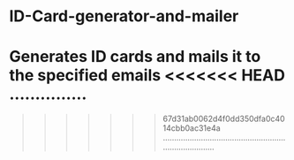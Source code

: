 # ID-Card-generator-and-mailer
Generates ID cards and mails it to the specified emails
<<<<<<< HEAD
...............
=======
>>>>>>> 67d31ab0062d4f0dd350dfa0c4014cbb0ac31e4a
..............................................................................